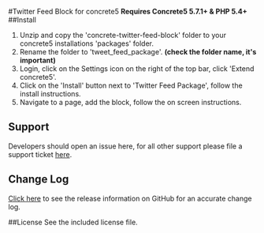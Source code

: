 #Twitter Feed Block for concrete5
**Requires Concrete5 5.7.1+ & PHP 5.4+**
##Install
1. Unzip and copy the 'concrete-twitter-feed-block' folder to your concrete5 installations 'packages' folder.
3. Rename the folder to 'tweet\_feed\_package'.  **(check the folder name, it's important)**
2. Login, click on the Settings icon on the right of the top bar, click 'Extend concrete5'.
3. Click on the 'Install' button next to 'Twitter Feed Package', follow the install instructions.
5. Navigate to a page, add the block, follow the on screen instructions.

## Support
Developers should open an issue here, for all other support please file a support ticket [here](https://c5dev.com/support?addon=Twitter+Feed).

## Change Log
[Click here](https://github.com/olsgreen/concrete-twitter-feed-block/releases) to see the release information on GitHub for an accurate change log.

##License
See the included license file.